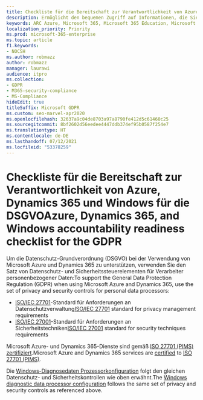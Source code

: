 ```yaml
---
title: Checkliste für die Bereitschaft zur Verantwortlichkeit von Azure, Dynamics 365 und Windows für die DSGVO
description: Ermöglicht den bequemen Zugriff auf Informationen, die Sie bei Verwendung von Microsoft Azure zur Unterstützung der DSGVO unter Umständen benötigen.
keywords: ARC Azure, Microsoft 365, Microsoft 365 Education, Microsoft 365-Dokumentation, DSGVO
localization_priority: Priority
ms.prod: microsoft-365-enterprise
ms.topic: article
f1.keywords:
- NOCSH
ms.author: robmazz
author: robmazz
manager: laurawi
audience: itpro
ms.collection:
- GDPR
- M365-security-compliance
- MS-Compliance
hideEdit: true
titleSuffix: Microsoft GDPR
ms.custom: seo-marvel-apr2020
ms.openlocfilehash: 32637a9c04de8703a97a8790fe412d5c61460c25
ms.sourcegitcommit: 8bf2602d56eedee4447ddb374ef95b0587f254e7
ms.translationtype: HT
ms.contentlocale: de-DE
ms.lasthandoff: 07/12/2021
ms.locfileid: "53378259"
---
```

# <a name="azure-dynamics-365-and-windows-accountability-readiness-checklist-for-the-gdpr"></a><span data-ttu-id="4f15c-104">Checkliste für die Bereitschaft zur Verantwortlichkeit von Azure, Dynamics 365 und Windows für die DSGVO</span><span class="sxs-lookup"><span data-stu-id="4f15c-104">Azure, Dynamics 365, and Windows accountability readiness checklist for the GDPR</span></span>

<span data-ttu-id="4f15c-105">Um die Datenschutz-Grundverordnung (DSGVO) bei der Verwendung von Microsoft Azure und Dynamics 365 zu unterstützen, verwenden Sie den Satz von Datenschutz- und Sicherheitssteuerelementen für Verarbeiter personenbezogener Daten:</span><span class="sxs-lookup"><span data-stu-id="4f15c-105">To support the General Data Protection Regulation (GDPR) when using Microsoft Azure and Dynamics 365, use the set of privacy and security controls for personal data processors:</span></span>

- <span data-ttu-id="4f15c-106">[ISO/IEC 27701](https://www.iso.org/standard/71670.html)-Standard für Anforderungen an Datenschutzverwaltung</span><span class="sxs-lookup"><span data-stu-id="4f15c-106">[ISO/IEC 27701](https://www.iso.org/standard/71670.html) standard for privacy management requirements</span></span>
- <span data-ttu-id="4f15c-107">[ISO/IEC 27001](https://www.iso.org/standard/54534.html)-Standard für Anforderungen an Sicherheitstechniken</span><span class="sxs-lookup"><span data-stu-id="4f15c-107">[ISO/IEC 27001](https://www.iso.org/standard/54534.html) standard for security techniques requirements</span></span>

<span data-ttu-id="4f15c-108">Microsoft Azure- und Dynamics 365-Dienste sind gemäß [ISO 27701 (PIMS)](offering-iso-27701.md) [zertifiziert](https://servicetrust.microsoft.com/ViewPage/MSComplianceGuideV3?command=Download&downloadType=Document&downloadId=00af6c3e-7f3e-4e0d-8b0e-79f45ef2cef1&tab=7027ead0-3d6b-11e9-b9e1-290b1eb4cdeb&docTab=7027ead0-3d6b-11e9-b9e1-290b1eb4cdeb_ISO_Reports).</span><span class="sxs-lookup"><span data-stu-id="4f15c-108">Microsoft Azure and Dynamics 365 services are [certified](https://servicetrust.microsoft.com/ViewPage/MSComplianceGuideV3?command=Download&downloadType=Document&downloadId=00af6c3e-7f3e-4e0d-8b0e-79f45ef2cef1&tab=7027ead0-3d6b-11e9-b9e1-290b1eb4cdeb&docTab=7027ead0-3d6b-11e9-b9e1-290b1eb4cdeb_ISO_Reports) to [ISO 27701 (PIMS)](offering-iso-27701.md).</span></span>

<span data-ttu-id="4f15c-109">Die [Windows-Diagnosedaten Prozessorkonfiguration](/windows/privacy/configure-windows-diagnostic-data-in-your-organization) folgt den gleichen Datenschutz- und Sicherheitskontrollen wie oben erwähnt.</span><span class="sxs-lookup"><span data-stu-id="4f15c-109">The [Windows diagnostic data processor configuration](/windows/privacy/configure-windows-diagnostic-data-in-your-organization) follows the same set of privacy and security controls as referenced above.</span></span>